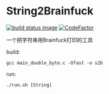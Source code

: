 # String2Brainfuck 

[![build status image](https://travis-ci.org/poly000/String2Brainfuck.svg?branch=master)](https://travis-ci.org/poly000/String2Brainfuck) [![CodeFactor](https://www.codefactor.io/repository/github/poly000/string2brainfuck/badge/master)](https://www.codefactor.io/repository/github/poly000/string2brainfuck/overview/master)

一个把字符串用Brainfuck打印的工具

build:

`
gcc main_double_byte.c -Ofast -o s2b
`

run:

`
./run.sh [String]
`
